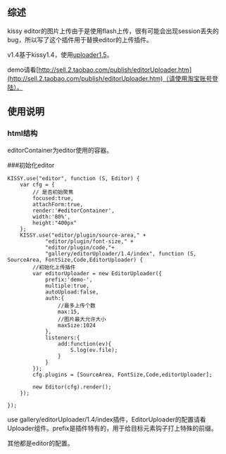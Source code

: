 ## 综述

kissy editor的图片上传由于是使用flash上传，很有可能会出现session丢失的bug，所以写了这个插件用于替换editor的上传插件。

v1.4基于kissy1.4，使用[uploader1.5](http://gallery.kissyui.com/uploader/1.5/guide/index.html)。

demo请看[http://sell.2.taobao.com/publish/editorUploader.htm](http://sell.2.taobao.com/publish/editorUploader.htm)（请使用淘宝账号登陆）。

## 使用说明

### html结构

<div id="editorContainer"> </div>

editorContainer为editor使用的容器。


###初始化editor

    KISSY.use("editor", function (S, Editor) {
        var cfg = {
            // 是否初始聚焦
            focused:true,
            attachForm:true,
            render:'#editorContainer',
            width:'80%',
            height:"400px"
        };
        KISSY.use("editor/plugin/source-area," +
                "editor/plugin/font-size," +
                "editor/plugin/code,"+
                "gallery/editorUploader/1.4/index", function (S, SourceArea, FontSize,Code,EditorUploader) {
            //初始化上传插件
            var editorUploader = new EditorUploader({
                prefix:'demo-',
                multiple:true,
                autoUpload:false,
                auth:{
                    //最多上传个数
                    max:15,
                    //图片最大允许大小
                    maxSize:1024
                },
                listeners:{
                    add:function(ev){
                        S.log(ev.file);
                    }
                }
            });
            cfg.plugins = [SourceArea, FontSize,Code,editorUploader];

            new Editor(cfg).render();
        });

    });

use gallery/editorUploader/1.4/index插件，EditorUploader的配置请看Uploader组件。prefix是插件特有的，用于给目标元素钩子打上特殊的前缀。

其他都是editor的配置。

